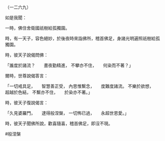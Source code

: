 （一二六九）

如是我聞：

一時，佛住舍衛國祇樹給孤獨園。

時，有一天子，容色絕妙，於後夜時來詣佛所，稽首佛足，身諸光明遍照祇樹給孤獨園。

時，彼天子說偈問佛：

「誰度於諸流？　　晝夜勤精進，
不攀亦不住，　　何染而不著？」

爾時，世尊說偈答言：

「一切戒具足，　　智慧善正受，
內思惟繫念，　　度難度諸流。
不樂於欲想，　　超越於色結，
不繫亦不住，　　於染亦不著。」

時，彼天子復說偈言：

「久見婆羅門，　　逮得般涅槃，
一切怖已過，　　永超世恩愛。」

時，彼天子聞佛所說，歡喜隨喜，稽首佛足，即沒不現。



#般涅槃
